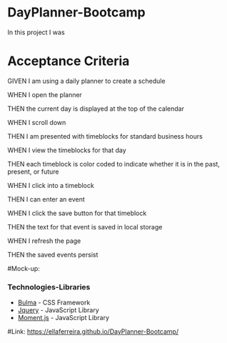 # DayPlanner-Bootcamp

In this project I was 


# Acceptance Criteria

GIVEN I am using a daily planner to create a schedule

WHEN I open the planner

THEN the current day is displayed at the top of the calendar

WHEN I scroll down

THEN I am presented with timeblocks for standard business hours

WHEN I view the timeblocks for that day

THEN each timeblock is color coded to indicate whether it is in the past, present, or future

WHEN I click into a timeblock

THEN I can enter an event

WHEN I click the save button for that timeblock

THEN the text for that event is saved in local storage

WHEN I refresh the page

THEN the saved events persist


#Mock-up:



### Technologies-Libraries
- [Bulma](https://bulma.io/) - CSS Framework
- [Jquery](https://jquery.com/) - JavaScript Library 
- [Moment.js](https://momentjs.com/) - JavaScript Library 

#Link: https://ellaferreira.github.io/DayPlanner-Bootcamp/

